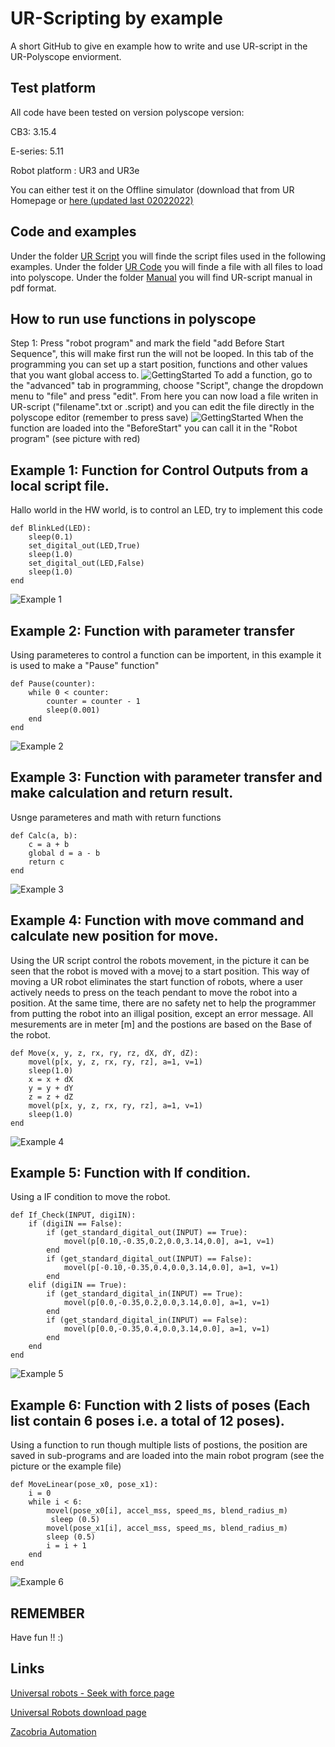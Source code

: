# UR-Scripting by example

A short GitHub to give en example how to write and use UR-script in the UR-Polyscope enviorment.

## Test platform
All code have been tested on version polyscope version:

CB3: 3.15.4

E-series: 5.11

Robot platform : UR3 and UR3e

You can either test it on the Offline simulator (download that from UR Homepage or [here (updated last 02022022)](https://ucndk-my.sharepoint.com/:f:/g/personal/hgr_ucn_dk/Ei5tqgtmOvFCqEWAVZdYMiABk1DubYUFo2dtYdXqdPlfDw?e=bKitJm)
## Code and examples
Under the folder [UR Script](UR_Script) you will finde the script files used in the following examples.
Under the folder [UR Code](UR_Code) you will finde a file with all files to load into polyscope.
Under the folder [Manual](Manual) you will find UR-script manual in pdf format.

## How to run use functions in polyscope
Step 1:
Press "robot program" and mark the field "add Before Start Sequence", this will make first run the will not be looped. In this tab of the programming you can set up a start position, functions and other values that you want global access to.
![GettingStarted](Pic/GettingStarted0.png)
To add a function, go to the "advanced" tab in programming, choose "Script", change the dropdown menu to "file" and press "edit". From here you can now load a file writen in UR-script ("filename".txt or .script) and you can edit the file directly in the polyscope editor (remember to press save)
![GettingStarted](Pic/GettingStarted1.png)
When the function are loaded into the "BeforeStart" you can call it in the "Robot program" (see picture with red)

## Example 1: Function for Control Outputs from a local script file.
Hallo world in the HW world, is to control an LED, try to implement this code
```
def BlinkLed(LED):
	sleep(0.1)
	set_digital_out(LED,True)
	sleep(1.0)
	set_digital_out(LED,False)
	sleep(1.0)
end
```
![Example 1](Pic/ex1.png)

## Example 2: Function with parameter transfer
Using parameteres to control a function can be importent, in this example it is used to make a "Pause" function"
```
def Pause(counter):
	while 0 < counter:
		counter = counter - 1
		sleep(0.001)
	end
end
```
![Example 2](Pic/ex2.png)

## Example 3: Function with parameter transfer and make calculation and return result.
Usnge parameteres and math with return functions
```
def Calc(a, b):
	c = a + b
	global d = a - b
	return c
end
```

![Example 3](Pic/ex3.png)

## Example 4: Function with move command and calculate new position for move.
Using the UR script control the robots movement, in the picture it can be seen that the robot is moved with a movej to a start position. This way of moving a UR robot eliminates the start function of robots, where a user actively needs to press on the teach pendant to move the robot into a position. At the same time, there are no safety net to help the programmer from putting the robot into an illigal position, except an error message.
All mesurements are in meter [m] and the postions are based on the Base of the robot.

```
def Move(x, y, z, rx, ry, rz, dX, dY, dZ):
	movel(p[x, y, z, rx, ry, rz], a=1, v=1)
	sleep(1.0)
	x = x + dX
	y = y + dY
	z = z + dZ
	movel(p[x, y, z, rx, ry, rz], a=1, v=1)
	sleep(1.0)
end
```

![Example 4](Pic/ex4.png)

## Example 5: Function with If condition.
Using a IF condition to move the robot.
```
def If_Check(INPUT, digiIN):
	if (digiIN == False):
		if (get_standard_digital_out(INPUT) == True):
			movel(p[0.10,-0.35,0.2,0.0,3.14,0.0], a=1, v=1)
		end
		if (get_standard_digital_out(INPUT) == False):
			movel(p[-0.10,-0.35,0.4,0.0,3.14,0.0], a=1, v=1)
		end
	elif (digiIN == True):
		if (get_standard_digital_in(INPUT) == True):
			movel(p[0.0,-0.35,0.2,0.0,3.14,0.0], a=1, v=1)
		end
		if (get_standard_digital_in(INPUT) == False):
			movel(p[0.0,-0.35,0.4,0.0,3.14,0.0], a=1, v=1)
		end
	end
end
``` 
![Example 5](Pic/ex5.png)

## Example 6: Function with 2 lists of poses (Each list contain 6 poses i.e. a total of 12 poses).
Using a function to run though multiple lists of postions, the position are saved in sub-programs and are loaded into the main robot program (see the picture or the example file)
```
def MoveLinear(pose_x0, pose_x1):
	i = 0
	while i < 6:
		movel(pose_x0[i], accel_mss, speed_ms, blend_radius_m)
		 sleep (0.5)
		movel(pose_x1[i], accel_mss, speed_ms, blend_radius_m)
		sleep (0.5)
		i = i + 1
	end
end
``` 
![Example 6](Pic/ex6.png)

## REMEMBER
Have fun !! :) 

## Links

[Universal robots - Seek with force page](https://www.universal-robots.com/articles/ur/programming/seek-using-force/)

[Universal Robots download page](https://www.universal-robots.com/download)
 
[Zacobria Automation](https://www.zacobria.com/automation/) 
